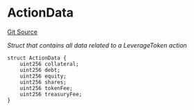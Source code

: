 # ActionData
[Git Source](https://github.com/seamless-protocol/ilm-v2/blob/002c85336929e7b2f8b2193e3cb727fe9cf4b9e6/src/types/DataTypes.sol)

*Struct that contains all data related to a LeverageToken action*


```solidity
struct ActionData {
    uint256 collateral;
    uint256 debt;
    uint256 equity;
    uint256 shares;
    uint256 tokenFee;
    uint256 treasuryFee;
}
```

